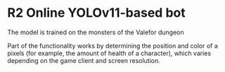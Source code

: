 # R2 Online YOLOv11-based bot
The model is trained on the monsters of the Valefor dungeon

Part of the functionality works by determining the position and color of a pixels (for example, the amount of health of a character), 
which varies depending on the game client and screen resolution.

